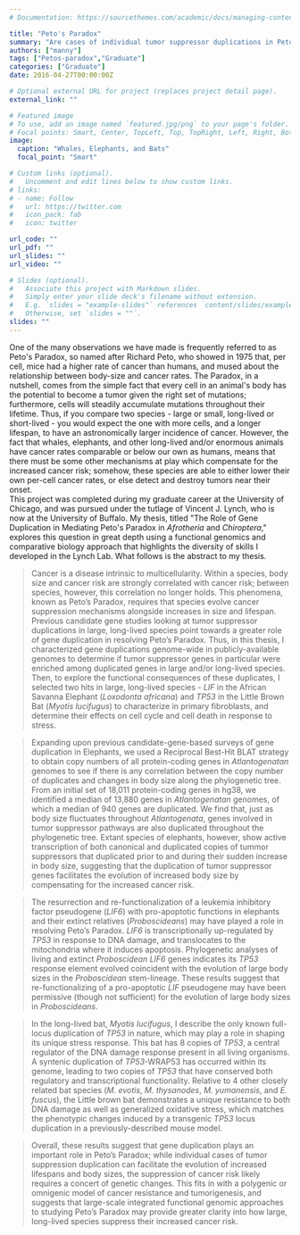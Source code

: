 ```yaml
---
# Documentation: https://sourcethemes.com/academic/docs/managing-content/

title: "Peto's Paradox"
summary: "Are cases of individual tumor suppressor duplications in Peto's Paradox lineages one-off events, or part of a general mechanism"
authors: ["manny"]
tags: ["Petos-paradox","Graduate"]
categories: ["Graduate"]
date: 2016-04-27T00:00:00Z

# Optional external URL for project (replaces project detail page).
external_link: ""

# Featured image
# To use, add an image named `featured.jpg/png` to your page's folder.
# Focal points: Smart, Center, TopLeft, Top, TopRight, Left, Right, BottomLeft, Bottom, BottomRight.
image:
  caption: "Whales, Elephants, and Bats"
  focal_point: "Smart"

# Custom links (optional).
#   Uncomment and edit lines below to show custom links.
# links:
# - name: Follow
#   url: https://twitter.com
#   icon_pack: fab
#   icon: twitter

url_code: ""
url_pdf: ""
url_slides: ""
url_video: ""

# Slides (optional).
#   Associate this project with Markdown slides.
#   Simply enter your slide deck's filename without extension.
#   E.g. `slides = "example-slides"` references `content/slides/example-slides.md`.
#   Otherwise, set `slides = ""`.
slides: ""
---
```


One of the many observations we have made is frequently referred to as Peto's Paradox, so named after Richard Peto, who showed in 1975 that, per cell, mice had a higher rate of cancer than humans, and mused about the relationship between body-size and cancer rates. The Paradox, in a nutshell, comes from the simple fact that every cell in an animal's body has the potential to become a tumor given the right set of mutations; furthermore, cells will steadily accumulate mutations throughout their lifetime. Thus, if you compare two species - large or small, long-lived or short-lived - you would expect the one with more cells, and a longer lifespan, to have an astronomically larger incidence of cancer. However, the fact that whales, elephants, and other long-lived and/or enormous animals have cancer rates comparable or below our own as humans, means that there must be some other mechanisms at play which compensate for the increased cancer risk; somehow, these species are able to either lower their own per-cell cancer rates, or else detect and destroy tumors near their onset.  
This project was completed during my graduate career at the University of Chicago, and was pursued under the tutlage of Vincent J. Lynch, who is now at the University of Buffalo. My thesis, titled "The Role of Gene Duplication in Mediating Peto's Paradox in *Afrotheria* and *Chiroptera*," explores this question in great depth using a functional genomics and comparative biology approach that highlights the diversity of skills I developed in the Lynch Lab. What follows is the abstract to my thesis.

>Cancer is a disease intrinsic to multicellularity. Within a species, body size and cancer risk are strongly correlated with cancer risk; between species, however, this correlation no longer holds. This phenomena, known as Peto’s Paradox, requires that species evolve cancer suppression mechanisms alongside increases in size and lifespan. Previous candidate gene studies looking at tumor suppressor duplications in large, long-lived species point towards a greater role of gene duplication in resolving Peto’s Paradox. Thus, in this thesis, I characterized gene duplications genome-wide in publicly-available genomes to determine if tumor suppressor genes in particular were enriched among duplicated genes in large and/or long-lived species. Then, to explore the functional consequences of these duplicates, I selected two hits in large, long-lived species - *LIF* in the African Savanna Elephant (*Loxodonta africana*) and *TP53* in the Little Brown Bat (*Myotis lucifugus*) to characterize in primary fibroblasts, and determine their effects on cell cycle and cell death in response to stress. 

>Expanding upon previous candidate-gene-based surveys of gene duplication in Elephants, we used a Reciprocal Best-Hit BLAT strategy to obtain copy numbers of all protein-coding genes in *Atlantogenatan* genomes to see if there is any correlation between the copy number of duplicates and changes in body size along the phylogenetic tree. From an initial set of 18,011 protein-coding genes in hg38, we identified a median of 13,880 genes in *Atlantogenatan* genomes, of which a median of 940 genes are duplicated. We find that, just as body size fluctuates throughout *Atlantogenata*, genes involved in tumor suppressor pathways are also duplicated throughout the phylogenetic tree. Extant species of elephants, however, show active transcription of both canonical and duplicated copies of tummor suppressors that duplicated prior to and during their sudden increase in body size, suggesting that the duplication of tumor suppressor genes facilitates the evolution of increased body size by compensating for the increased cancer risk.

>The resurrection and re-functionalization of a leukemia inhibitory factor pseudogene (*LIF6*) with pro-apoptotic functions in elephants and their extinct relatives (*Proboscideans*) may have played a role in resolving Peto’s Paradox. *LIF6* is transcriptionally up-regulated by *TP53* in response to DNA damage, and translocates to the mitochondria where it induces apoptosis. Phylogenetic analyses of living and extinct *Proboscidean* *LIF6* genes indicates its *TP53* response element evolved coincident with the evolution of large body sizes in the *Proboscidean* stem-lineage. These results suggest that re-functionalizing of a pro-apoptotic *LIF* pseudogene may have been permissive (though not sufficient) for the evolution of large body sizes in *Proboscideans*.

>In the long-lived bat, *Myotis lucifugus*, I describe the only known full-locus duplication of *TP53* in nature, which may play a role in shaping its unique stress response. This bat has 8 copies of *TP53*, a central regulator of the DNA damage response present in all living organisms. A syntenic duplication of *TP53*-WRAP53 has occurred within its genome, leading to two copies of *TP53* that have conserved both regulatory and transcriptional functionality. Relative to 4 other closely related bat species (*M. evotis*, *M. thysanodes*, *M. yumanensis*, and *E. fuscus*), the Little brown bat demonstrates a unique resistance to both DNA damage as well as generalized oxidative stress, which matches the phenotypic changes induced by a transgenic *TP53* locus duplication in a previously-described mouse model. 

>Overall, these results suggest that gene duplication plays an important role in Peto’s Paradox; while individual cases of tumor suppression duplication can facilitate the evolution of increased lifespans and body sizes, the suppression of cancer risk likely requires a concert of genetic changes. This fits in with a polygenic or omnigenic model of cancer resistance and tumorigenesis, and suggests that large-scale integrated functional genomic approaches to studying Peto’s Paradox may provide greater clarity into how large, long-lived species suppress their increased cancer risk.
